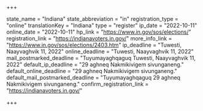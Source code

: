 +++

state_name = "Indiana"
state_abbreviation = "in"
registration_type = "online"
translationKey = "Indiana"
type = "register"
ip_date = "2022-10-11"
online_date = "2022-10-11"
hp_link = "https://www.in.gov/sos/elections/"
registration_link = "https://indianavoters.in.gov/"
more_info_link = "https://www.in.gov/sos/elections/2403.htm"
ip_deadline = "Tuwesti, Naayvaghvik 11, 2022"
online_deadline = "Tuwesti, Naayvaghvik 11, 2022"
mail_postmarked_deadline = "Tuyumayaghqaguq Tuwesti, Naayvaghvik 11, 2022"
default_ip_deadline = "29 aghneq Nakmikivigem sivunganeng."
default_online_deadline = "29 aghneq Nakmikivigem sivunganeng."
default_mail_postmarked_deadline = "Tuyumayaghqaguq 29 aghneq Nakmikivigem sivunganeng."
confirm_registration_link = "https://indianavoters.in.gov/"

+++